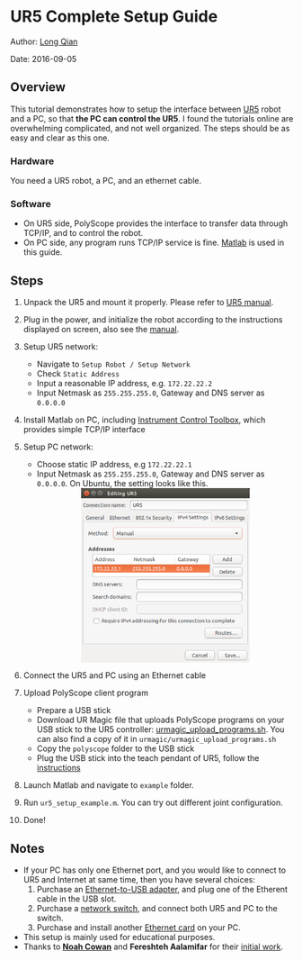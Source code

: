 UR5 Complete Setup Guide
===
Author: [Long Qian](http://longqian.me/aboutme)

Date: 2016-09-05

## Overview
This tutorial demonstrates how to setup the interface between [UR5](http://www.universal-robots.com/products/ur5-robot/) robot and a PC, so that **the PC can control the UR5**.
I found the tutorials online are overwhelming complicated, and not well organized. The steps should be as easy and clear as this one.

### Hardware
You need a UR5 robot, a PC, and an ethernet cable.

### Software
* On UR5 side, PolyScope provides the interface to transfer data through TCP/IP, and to control the robot.
* On PC side, any program runs TCP/IP service is fine. [Matlab](http://www.mathworks.com/products/matlab/) is used in this guide.

## Steps
1. Unpack the UR5 and mount it properly. Please refer to [UR5 manual](http://www.universal-robots.de/uploads/media/ur5_user_manual_gb.pdf).
2. Plug in the power, and initialize the robot according to the instructions displayed on screen, also see the [manual](http://www.universal-robots.de/uploads/media/ur5_user_manual_gb.pdf).
3. Setup UR5 network:
	* Navigate to ```Setup Robot / Setup Network```
	* Check ```Static Address```
	* Input a reasonable IP address, e.g. ```172.22.22.2```
	* Input Netmask as ```255.255.255.0```, Gateway and DNS server as ```0.0.0.0```
4. Install Matlab on PC, including [Instrument Control Toolbox](http://www.mathworks.com/products/instrument/), which provides simple TCP/IP interface
5. Setup PC network:
	* Choose static IP address, e.g ```172.22.22.1```
	* Input Netmask as ```255.255.255.0```, Gateway and DNS server as ```0.0.0.0```. On Ubuntu, the setting looks like this. <div align="center"><img src="EthernetConfigUbuntu.png" width="300" align="middle"></div>

6. Connect the UR5 and PC using an Ethernet cable
7. Upload PolyScope client program
	* Prepare a USB stick
	* Download UR Magic file that uploads PolyScope programs on your USB stick to the UR5 controller: [urmagic_upload_programs.sh](http://www.universal-robots.com/download/?option=16588#section16578). You can also find a copy of it in ```urmagic/urmagic_upload_programs.sh```
	* Copy the ```polyscope``` folder to the USB stick
	* Plug the USB stick into the teach pendant of UR5, follow the [instructions](http://www.universal-robots.com/download/?option=16588#section16578)
8. Launch Matlab and navigate to ```example``` folder.
9. Run ```ur5_setup_example.m```. You can try out different joint configuration.
10. Done!



## Notes
* If your PC has only one Ethernet port, and you would like to connect to UR5 and Internet at same time, then you have several choices:
	1. Purchase an [Ethernet-to-USB adapter](https://www.google.com/#q=ethernet+to+usb+adapter), and plug one of the Etherent cable in the USB slot.
	2. Purchase a [network switch](https://www.google.com/#q=network+switch), and connect both UR5 and PC to the switch.
	3. Purchase and install another [Ethernet card](https://www.google.com/#q=ethernet+card) on your PC.
* This setup is mainly used for educational purposes.
* Thanks to **[Noah Cowan](http://limbs.lcsr.jhu.edu/people/cowan/)** and **Fereshteh Aalamifar** for their [initial work](https://www.mathworks.com/matlabcentral/fileexchange/50655-ur5-control-using-matlab).

